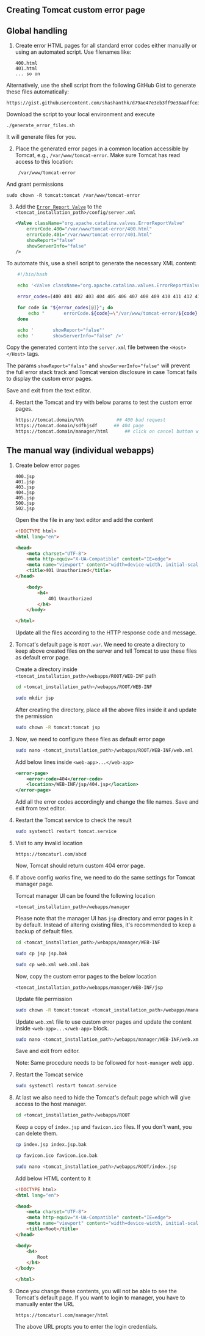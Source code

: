 ## Creating Tomcat custom error page

## Global handling

1. Create error HTML pages for all standard error codes either manually or using an automated script. Use filenames like:

    ```
    400.html
    401.html
    ... so on
    ```

Alternatively, use the shell script from the following GitHub Gist to generate these files automatically:

    https://gist.githubusercontent.com/shashanthk/d79ae47e3eb3ff9e38aaffce308acc3e/raw/4d0722f4c86fa91fc90c1f063066cfdbaa9c6866/generate_error_files.sh

Download the script to your local environment and execute

    ./generate_error_files.sh

It will generate files for you.

2. Place the generated error pages in a common location accessible by Tomcat, e.g., `/var/www/tomcat-error`. Make sure Tomcat has read access to this location:

        /var/www/tomcat-error

And grant permissions

    sudo chown -R tomcat:tomcat /var/www/tomcat-error

3. Add the [`Error Report Valve`](https://tomcat.apache.org/tomcat-10.0-doc/config/valve.html#Error_Report_Valve) to the `<tomcat_installation_path>/config/server.xml`

    ```xml
    <Valve className="org.apache.catalina.valves.ErrorReportValve"
	    errorCode.400="/var/www/tomcat-error/400.html"
        errorCode.401="/var/www/tomcat-error/401.html"
        showReport="false"
        showServerInfo="false" 
    />
    ```

To automate this, use a shell script to generate the necessary XML content:

```sh
    #!/bin/bash

    echo '<Valve className="org.apache.catalina.valves.ErrorReportValve"'

    error_codes=(400 401 402 403 404 405 406 407 408 409 410 411 412 413 414 415 416 417 418 421 422 423 424 425 426 428 429 431 451 500 501 502 503 504 505 506 507 508 510 511)

    for code in "${error_codes[@]}"; do
        echo "       errorCode.${code}=\"/var/www/tomcat-error/${code}.html\""
    done

    echo '       showReport="false"'
    echo '       showServerInfo="false" />'
```

Copy the generated content into the `server.xml` file between the `<Host></Host>` tags.

The params `showReport="false"` and `showServerInfo="false"` will prevent the full error stack track and Tomcat version disclosure in case Tomcat fails to display the custom error pages.

Save and exit from the text editor.

4. Restart the Tomcat and try with below params to test the custom error pages.

    ```sh
    https://tomcat.domain/%%%            ## 400 bad request
    https://tomcat.domain/sdfhjsdf      ## 404 page
    https://tomcat.domain/manager/html      ## click on cancel button when prompted for credential and it should show 401 error
    ```

## The manual way (individual webapps)

1. Create below error pages

    ```
    400.jsp
    401.jsp
    403.jsp
    404.jsp
    405.jsp
    500.jsp
    502.jsp
    ```

    Open the the file in any text editor and add the content

    ```html
    <!DOCTYPE html>
    <html lang="en">

    <head>
        <meta charset="UTF-8">
        <meta http-equiv="X-UA-Compatible" content="IE=edge">
        <meta name="viewport" content="width=device-width, initial-scale=1.0">
        <title>401 Unauthorized</title>
    </head>

        <body>
            <h4>
                401 Unauthorized
            </h4>
        </body>

    </html>
    ```

    Update all the files according to the HTTP response code and message.

2. Tomcat's default page is `ROOT.war`. We need to create a directory to keep above created files on the server and tell Tomcat to use these files as default error page.

    Create a directory inside `<tomcat_installation_path>/webapps/ROOT/WEB-INF` path

    ```sh
    cd <tomcat_installation_path>/webapps/ROOT/WEB-INF
    
    sudo mkdir jsp
    ```

    After creating the directory, place all the above files inside it and update the permission

    ```sh
    sudo chown -R tomcat:tomcat jsp
    ```

3. Now, we need to configure these files as default error page

    ```sh
    sudo nano <tomcat_installation_path>/webapps/ROOT/WEB-INF/web.xml
    ```

    Add below lines inside `<web-app>...</web-app>`

    ```xml
    <error-page>
        <error-code>404</error-code>
        <location>/WEB-INF/jsp/404.jsp</location>
    </error-page>
    ```

    Add all the error codes accordingly and change the file names. Save and exit from text editor.

4. Restart the Tomcat service to check the result

    ```sh
    sudo systemctl restart tomcat.service
    ```

5. Visit to any invalid location

    ```
    https://tomcaturl.com/abcd
    ```

    Now, Tomcat should return custom 404 error page.

6. If above config works fine, we need to do the same settings for Tomcat manager page.

    Tomcat manager UI can be found the following location

    ```
    <tomcat_installation_path>/webapps/manager
    ```

    Please note that the manager UI has `jsp` directory and error pages in it by default. Instead of altering existing files, it's recommended to keep a backup of default files.

    ```sh
    cd <tomcat_installation_path>/webapps/manager/WEB-INF

    sudo cp jsp jsp.bak

    sudo cp web.xml web.xml.bak
    ```

    Now, copy the custom error pages to the below location

    ```
    <tomcat_installation_path>/webapps/manager/WEB-INF/jsp
    ```

    Update file permission

    ```sh
    sudo chown -R tomcat:tomcat <tomcat_installation_path>/webapps/manager/WEB-INF/jsp
    ```

    Update `web.xml` file to use custom error pages and update the content inside `<web-app>...</web-app>` block.

    ```sh
    sudo nano <tomcat_installation_path>/webapps/manager/WEB-INF/web.xml
    ```

    Save and exit from editor.

    Note: Same procedure needs to be followed for `host-manager` web app.

7. Restart the Tomcat service

    ```sh
    sudo systemctl restart tomcat.service
    ```
    
8. At last we also need to hide the Tomcat's default page which will give access to the host manager.

    ```sh
    cd <tomcat_installation_path>/webapps/ROOT
    ```

    Keep a copy of `index.jsp` and `favicon.ico` files. If you don't want, you can delete them.

    ```sh 
    cp index.jsp index.jsp.bak
    
    cp favicon.ico favicon.ico.bak

    sudo nano <tomcat_installation_path>/webapps/ROOT/index.jsp
    ```

    Add below HTML content to it

    ```html
    <!DOCTYPE html>
    <html lang="en">

    <head>
        <meta charset="UTF-8">
        <meta http-equiv="X-UA-Compatible" content="IE=edge">
        <meta name="viewport" content="width=device-width, initial-scale=1.0">
        <title>Root</title>
    </head>

    <body>
        <h4>
            Root
        </h4>
    </body>

    </html>
    ```

9. Once you change these contents, you will not be able to see the Tomcat's default page. If you want to login to manager, you have to manually enter the URL

    ```
    https://tomcaturl.com/manager/html
    ```

    The above URL propts you to enter the login credentials.
